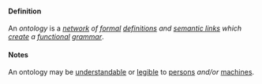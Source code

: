 #### Definition

An *ontology* is a *[network](https://github.com/gcassel/Modular-Organization-Terminology/blob/master/terms/network.md) of [formal](https://github.com/gcassel/Modular-Organization-Terminology/blob/master/terms/form.md) [definitions](https://github.com/gcassel/Modular-Organization-Terminology/blob/master/terms/define.md) and [semantic links](https://github.com/gcassel/Modular-Organization-Terminology/blob/master/terms/semantic-link.md) which [create](https://github.com/gcassel/Modular-Organization-Terminology/blob/master/terms/create.md) a [functional](https://github.com/gcassel/Modular-Organization-Terminology/blob/master/terms/function.md) [grammar](https://github.com/gcassel/Modular-Organizing-Terminology/blob/master/terms/grammar.md)*.

#### Notes

An ontology may be [understandable](https://github.com/gcassel/Modular-Organization-Terminology/blob/master/terms/understand.md) or [legible](https://github.com/gcassel/Modular-Organization-Terminology/blob/master/terms/legibility.md) to [persons](https://github.com/gcassel/Modular-Organization-Terminology/blob/master/terms/person.md) *and/or* [machines](https://github.com/gcassel/Modular-Organization-Terminology/blob/master/terms/machine.md).

